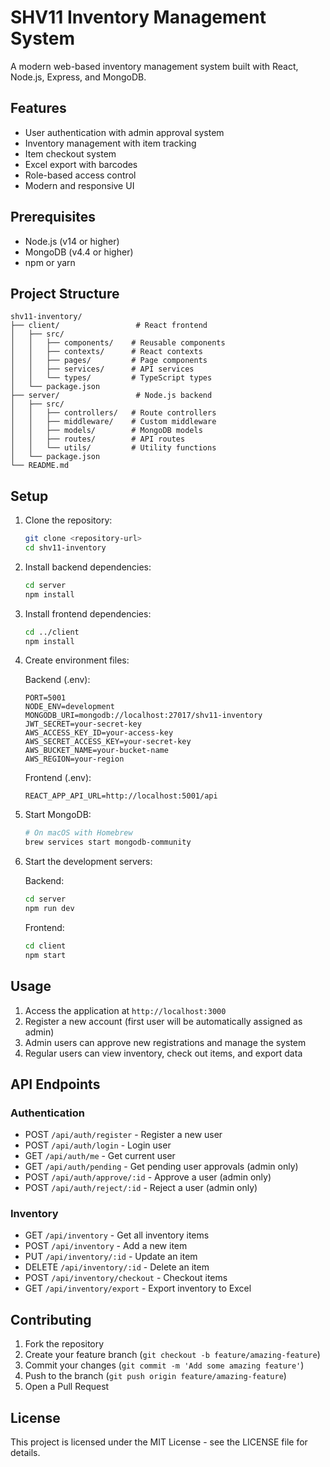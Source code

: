 # SHV11 Inventory Management System

A modern web-based inventory management system built with React, Node.js, Express, and MongoDB.

## Features

- User authentication with admin approval system
- Inventory management with item tracking
- Item checkout system
- Excel export with barcodes
- Role-based access control
- Modern and responsive UI

## Prerequisites

- Node.js (v14 or higher)
- MongoDB (v4.4 or higher)
- npm or yarn

## Project Structure

```
shv11-inventory/
├── client/                 # React frontend
│   ├── src/
│   │   ├── components/    # Reusable components
│   │   ├── contexts/      # React contexts
│   │   ├── pages/         # Page components
│   │   ├── services/      # API services
│   │   └── types/         # TypeScript types
│   └── package.json
├── server/                 # Node.js backend
│   ├── src/
│   │   ├── controllers/   # Route controllers
│   │   ├── middleware/    # Custom middleware
│   │   ├── models/        # MongoDB models
│   │   ├── routes/        # API routes
│   │   └── utils/         # Utility functions
│   └── package.json
└── README.md
```

## Setup

1. Clone the repository:
   ```bash
   git clone <repository-url>
   cd shv11-inventory
   ```

2. Install backend dependencies:
   ```bash
   cd server
   npm install
   ```

3. Install frontend dependencies:
   ```bash
   cd ../client
   npm install
   ```

4. Create environment files:

   Backend (.env):
   ```
   PORT=5001
   NODE_ENV=development
   MONGODB_URI=mongodb://localhost:27017/shv11-inventory
   JWT_SECRET=your-secret-key
   AWS_ACCESS_KEY_ID=your-access-key
   AWS_SECRET_ACCESS_KEY=your-secret-key
   AWS_BUCKET_NAME=your-bucket-name
   AWS_REGION=your-region
   ```

   Frontend (.env):
   ```
   REACT_APP_API_URL=http://localhost:5001/api
   ```

5. Start MongoDB:
   ```bash
   # On macOS with Homebrew
   brew services start mongodb-community
   ```

6. Start the development servers:

   Backend:
   ```bash
   cd server
   npm run dev
   ```

   Frontend:
   ```bash
   cd client
   npm start
   ```

## Usage

1. Access the application at `http://localhost:3000`
2. Register a new account (first user will be automatically assigned as admin)
3. Admin users can approve new registrations and manage the system
4. Regular users can view inventory, check out items, and export data

## API Endpoints

### Authentication
- POST `/api/auth/register` - Register a new user
- POST `/api/auth/login` - Login user
- GET `/api/auth/me` - Get current user
- GET `/api/auth/pending` - Get pending user approvals (admin only)
- POST `/api/auth/approve/:id` - Approve a user (admin only)
- POST `/api/auth/reject/:id` - Reject a user (admin only)

### Inventory
- GET `/api/inventory` - Get all inventory items
- POST `/api/inventory` - Add a new item
- PUT `/api/inventory/:id` - Update an item
- DELETE `/api/inventory/:id` - Delete an item
- POST `/api/inventory/checkout` - Checkout items
- GET `/api/inventory/export` - Export inventory to Excel

## Contributing

1. Fork the repository
2. Create your feature branch (`git checkout -b feature/amazing-feature`)
3. Commit your changes (`git commit -m 'Add some amazing feature'`)
4. Push to the branch (`git push origin feature/amazing-feature`)
5. Open a Pull Request

## License

This project is licensed under the MIT License - see the LICENSE file for details. 